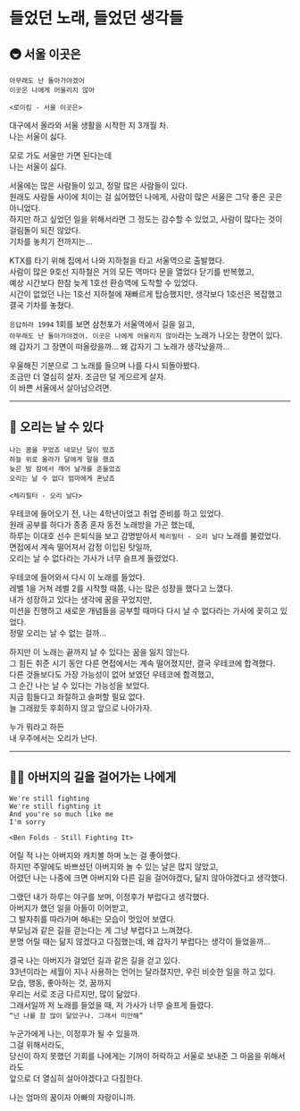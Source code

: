 # 들었던 노래, 들었던 생각들

## 🚇 서울 이곳은

```
아무래도 난 돌아가야겠어
이곳은 나에게 어울리지 않아

<로이킴 - 서울 이곳은>
```

대구에서 올라와 서울 생활을 시작한 지 3개월 차.  
나는 서울이 싫다.  

모로 가도 서울만 가면 된다는데  
나는 서울이 싫다.  

서울에는 많은 사람들이 있고, 정말 많은 사람들이 있다.  
원래도 사람들 사이에 치이는 걸 싫어했던 나에게, 사람이 많은 서울은 그닥 좋은 곳은 아니었다.  
하지만 하고 싶었던 일을 위해서라면 그 정도는 감수할 수 있었고, 사람이 많다는 것이 걸림돌이 되진 않았다.  
기차를 놓치기 전까지는…  

KTX를 타기 위해 집에서 나와 지하철을 타고 서울역으로 출발했다.  
사람이 많은 9호선 지하철은 거의 모든 역마다 문을 열었다 닫기를 반복했고,  
예상 시간보다 한참 늦게 1호선 환승역에 도착할 수 있었다.  
시간이 없었던 나는 1호선 지하철에 재빠르게 탑승했지만, 생각보다 1호선은 복잡했고 결국 기차를 놓쳤다.  

`응답하라 1994` 1회를 보면 삼천포가 서울역에서 길을 잃고,  
`아무래도 난 돌아가야겠어. 이곳은 나에게 어울리지 않아`라는 노래가 나오는 장면이 있다.  
왜 갑자기 그 장면이 떠올랐을까… 왜 갑자기 그 노래가 생각났을까…  

우울해진 기분으로 그 노래를 들으며 나를 다시 되돌아봤다.  
조금만 더 열심히 살자. 조금만 덜 게으르게 살자.  
이 바쁜 서울에서 살아남으려면.  

---

## 🦆 오리는 날 수 있다

```
나는 꿈을 꾸었죠 네모난 달이 떴죠
하늘 위로 올라가 달에게 말을 했죠
늦은 밤 잠에서 깨어 날개를 흔들었죠
오리는 날 수 없다 엄마에게 혼났죠

<체리필터 - 오리 날다>
```

우테코에 들어오기 전, 나는 4학년이었고 취업 준비를 하고 있었다.  
원래 공부를 하다가 종종 혼자 동전 노래방을 가곤 했는데,  
하루는 이대호 선수 은퇴식을 보고 감명받아서 `체리필터 - 오리 날다` 노래를 불렀었다.  
면접에서 계속 떨어져서 감정 이입된 탓일까,  
오리는 날 수 없다라는 가사가 너무 슬프게 들렸었다.  

우테코에 들어와서 다시 이 노래를 들었다.  
레벨 1을 거쳐 레벨 2를 시작할 때쯤, 나는 많은 성장을 했다고 느꼈다.  
내가 성장하고 있다는 생각에 꿈을 꾸었지만,  
미션을 진행하고 새로운 개념들을 공부할 때마다 다시 날 수 없다라는 가사에 꽂히고 있었다.  
정말 오리는 날 수 없는 걸까...  

하지만 이 노래는 끝까지 날 수 있다는 꿈을 잃지 않는다.  
그 힘든 취준 시기 동안 다른 면접에서는 계속 떨어졌지만, 결국 우테코에 합격했다.  
다른 것들보다도 가장 가능성이 없어 보였던 우테코에 합격했고,  
그 순간 나는 날 수 있다는 가능성을 보았다.  
지금 힘들다고 좌절하고 슬퍼할 필요 없다.  
늘 그래왔듯 후회하지 않고 앞으로 나아가자.

누가 뭐라고 하든  
내 우주에서는 오리가 난다.  

---

## 👨‍👦 아버지의 길을 걸어가는 나에게

```
We're still fighting
We're still fighting it
And you're so much like me
I'm sorry

<Ben Folds - Still Fighting It>
```

어릴 적 나는 아버지와 캐치볼 하며 노는 걸 좋아했다.  
하지만 주말에도 바쁘셨던 아버지와 놀 수 있는 날은 많지 않았고,  
어렸던 나는 나중에 크면 아버지와 다른 길을 걸어야겠다, 닮지 않아야겠다고 생각했다.  

그랬던 내가 하루는 야구를 보며, 이정후가 부럽다고 생각했다.  
아버지가 했던 일을 아들이 이어받고,  
그 발자취를 따라가며 해내는 모습이 멋있어 보였다.  
부모님과 같은 길을 걷는다는 게 그냥 부럽다고 느껴졌다.  
분명 어릴 때는 닮지 않겠다고 다짐했는데, 왜 갑자기 부럽다는 생각이 들었을까...  

결국 나는 아버지가 걸었던 길과 같은 길을 걷고 있다.  
33년이라는 세월이 지나 사용하는 언어는 달라졌지만, 우린 비슷한 일을 하고 있다.  
모습, 행동, 좋아하는 것, 꿈까지  
우리는 서로 조금 다르지만, 많이 닮았다.  
그래서일까 저 노래를 들었을 때, 저 가사가 너무 슬프게 들렸다.  
`“넌 나를 참 많이 닮았구나. 그래서 미안해”`  

누군가에게 나는, 이정후가 될 수 있을까.  
그걸 위해서라도,  
당신이 하지 못했던 기회를 나에게는 기꺼이 허락하고 서울로 보내준 그 마음을 위해서라도  
앞으로 더 열심히 살아야겠다고 다짐한다.  

나는 엄마의 꿈이자 아빠의 자랑이니까.  
